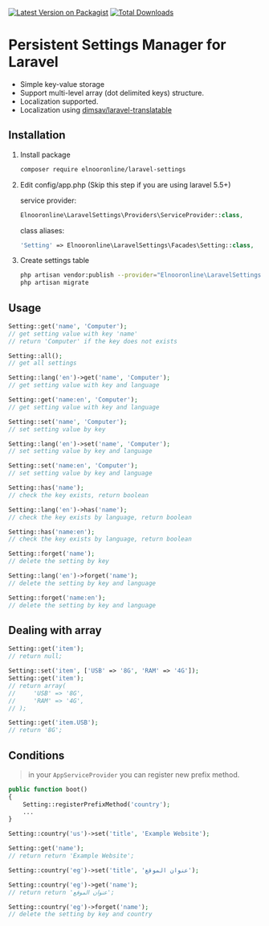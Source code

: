 [![Latest Version on Packagist][ico-version]][link-packagist]
[![Total Downloads][ico-downloads]][link-downloads]

# Persistent Settings Manager for Laravel

 * Simple key-value storage
 * Support multi-level array (dot delimited keys) structure.
 * Localization supported.
 * Localization using [dimsav/laravel-translatable](https://github.com/dimsav/laravel-translatable)

## Installation

1. Install package

    ```bash
    composer require elnooronline/laravel-settings
    ```

1. Edit config/app.php (Skip this step if you are using laravel 5.5+)

    service provider:

    ```php
    Elnooronline\LaravelSettings\Providers\ServiceProvider::class,
    ```

    class aliases:

    ```php
    'Setting' => Elnooronline\LaravelSettings\Facades\Setting::class,
    ```

1. Create settings table

    ```bash
    php artisan vendor:publish --provider="Elnooronline\LaravelSettings\Providers\ServiceProvider"
    php artisan migrate
    ```

## Usage

```php
Setting::get('name', 'Computer');
// get setting value with key 'name'
// return 'Computer' if the key does not exists

Setting::all();
// get all settings

Setting::lang('en')->get('name', 'Computer');
// get setting value with key and language

Setting::get('name:en', 'Computer');
// get setting value with key and language

Setting::set('name', 'Computer');
// set setting value by key

Setting::lang('en')->set('name', 'Computer');
// set setting value by key and language

Setting::set('name:en', 'Computer');
// set setting value by key and language

Setting::has('name');
// check the key exists, return boolean

Setting::lang('en')->has('name');
// check the key exists by language, return boolean

Setting::has('name:en');
// check the key exists by language, return boolean

Setting::forget('name');
// delete the setting by key

Setting::lang('en')->forget('name');
// delete the setting by key and language

Setting::forget('name:en');
// delete the setting by key and language
```

## Dealing with array

```php
Setting::get('item');
// return null;

Setting::set('item', ['USB' => '8G', 'RAM' => '4G']);
Setting::get('item');
// return array(
//     'USB' => '8G',
//     'RAM' => '4G',
// );

Setting::get('item.USB');
// return '8G';
```

## Conditions
> in your `AppServiceProvider` you can register new prefix method.
```php
public function boot()
{
	Setting::registerPrefixMethod('country');
	...
}
```
```php
Setting::country('us')->set('title', 'Example Website');

Setting::get('name');
// return return 'Example Website';

Setting::country('eg')->set('title', 'عنوان الموقع');

Setting::country('eg')->get('name');
// return return 'عنوان الموقع';

Setting::country('eg')->forget('name');
// delete the setting by key and country
```

[ico-version]: https://img.shields.io/packagist/v/elnooronline/laravel-settings.svg?style=flat-square
[ico-license]: https://img.shields.io/badge/license-MIT-brightgreen.svg?style=flat-square

[ico-downloads]: https://img.shields.io/packagist/dt/elnooronline/laravel-settings.svg?style=flat-square

[link-packagist]: https://packagist.org/packages/unisharp/categorizable
[link-travis]: https://travis-ci.org/UniSharp/categorizable
[link-scrutinizer]: https://scrutinizer-ci.com/g/UniSharp/categorizable/code-structure
[link-code-quality]: https://scrutinizer-ci.com/g/UniSharp/categorizable
[link-downloads]: https://packagist.org/packages/UniSharp/categorizable
[link-author]: https://github.com/ahmed-aliraqi
